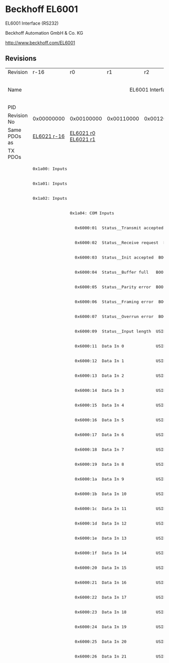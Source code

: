 # Beckhoff EL6001

EL6001 Interface (RS232)

Beckhoff Automation GmbH & Co. KG

http://www.beckhoff.com/EL6001

## Revisions
<table>
<tr >
<td>Revision</td>
<td>r-16</td>
<td>r0</td>
<td>r1</td>
<td>r2</td>
<td>r3</td>
<td>r4</td>
<td>r5</td>
<td>r9979</td>
</tr>
<tr >
<td>Name</td>
<td colspan=7 align="center">EL6001 Interface (RS232)</td>
<td>EL6001 Interface (RS232) (15 Byte)</td>
</tr>
<tr >
<td>PID</td>
<td colspan=8 align="center">0x17713052</td>
</tr>
<tr >
<td>Revision No</td>
<td>0x00000000</td>
<td>0x00100000</td>
<td>0x00110000</td>
<td>0x00120000</td>
<td>0x00130000</td>
<td>0x00140000</td>
<td>0x00150000</td>
<td>0x270b0000</td>
</tr>
<tr >
<td>Same PDOs as</td>
<td><a href="EL6021">EL6021 r-16</a></td>
<td><a href="EL6021">EL6021 r0</a><br/><a href="EL6021">EL6021 r1</a></td>
<td colspan=6 align="center"></td>
</tr>
<tr class="txpdo pdosection">
<td rowspan=94 valign=top>TX PDOs</td>
<td colspan=7 align="left"></td>
<td><pre>: </pre></td>
<td></td>
</tr>
<tr class="txpdo pdosection">
<td colspan=7 align="left"><pre>0x1a00: Inputs</pre></td>
<td></td>
</tr>
<tr class="txpdo pdosection">
<td colspan=7 align="left"><pre>0x1a01: Inputs</pre></td>
<td></td>
</tr>
<tr class="txpdo pdosection">
<td colspan=7 align="left"><pre>0x1a02: Inputs</pre></td>
<td></td>
</tr>
<tr class="txpdo pdosection">
<td></td>
<td colspan=6 align="left"><pre>0x1a04: COM Inputs</pre></td>
<td></td>
</tr>
<tr class="txpdo">
<td></td>
<td colspan=6 align="left"><pre>  0x6000:01  Status__Transmit accepted  BOOL</pre></td>
<td></td>
</tr>
<tr class="txpdo">
<td></td>
<td colspan=6 align="left"><pre>  0x6000:02  Status__Receive request  BOOL</pre></td>
<td></td>
</tr>
<tr class="txpdo">
<td></td>
<td colspan=6 align="left"><pre>  0x6000:03  Status__Init accepted  BOOL</pre></td>
<td></td>
</tr>
<tr class="txpdo">
<td></td>
<td colspan=6 align="left"><pre>  0x6000:04  Status__Buffer full   BOOL</pre></td>
<td></td>
</tr>
<tr class="txpdo">
<td></td>
<td colspan=6 align="left"><pre>  0x6000:05  Status__Parity error  BOOL</pre></td>
<td></td>
</tr>
<tr class="txpdo">
<td></td>
<td colspan=6 align="left"><pre>  0x6000:06  Status__Framing error  BOOL</pre></td>
<td></td>
</tr>
<tr class="txpdo">
<td></td>
<td colspan=6 align="left"><pre>  0x6000:07  Status__Overrun error  BOOL</pre></td>
<td></td>
</tr>
<tr class="txpdo">
<td></td>
<td colspan=6 align="left"><pre>  0x6000:09  Status__Input length  USINT</pre></td>
<td></td>
</tr>
<tr class="txpdo">
<td></td>
<td colspan=6 align="left"><pre>  0x6000:11  Data In 0             USINT</pre></td>
<td></td>
</tr>
<tr class="txpdo">
<td></td>
<td colspan=6 align="left"><pre>  0x6000:12  Data In 1             USINT</pre></td>
<td></td>
</tr>
<tr class="txpdo">
<td></td>
<td colspan=6 align="left"><pre>  0x6000:13  Data In 2             USINT</pre></td>
<td></td>
</tr>
<tr class="txpdo">
<td></td>
<td colspan=6 align="left"><pre>  0x6000:14  Data In 3             USINT</pre></td>
<td></td>
</tr>
<tr class="txpdo">
<td></td>
<td colspan=6 align="left"><pre>  0x6000:15  Data In 4             USINT</pre></td>
<td></td>
</tr>
<tr class="txpdo">
<td></td>
<td colspan=6 align="left"><pre>  0x6000:16  Data In 5             USINT</pre></td>
<td></td>
</tr>
<tr class="txpdo">
<td></td>
<td colspan=6 align="left"><pre>  0x6000:17  Data In 6             USINT</pre></td>
<td></td>
</tr>
<tr class="txpdo">
<td></td>
<td colspan=6 align="left"><pre>  0x6000:18  Data In 7             USINT</pre></td>
<td></td>
</tr>
<tr class="txpdo">
<td></td>
<td colspan=6 align="left"><pre>  0x6000:19  Data In 8             USINT</pre></td>
<td></td>
</tr>
<tr class="txpdo">
<td></td>
<td colspan=6 align="left"><pre>  0x6000:1a  Data In 9             USINT</pre></td>
<td></td>
</tr>
<tr class="txpdo">
<td></td>
<td colspan=6 align="left"><pre>  0x6000:1b  Data In 10            USINT</pre></td>
<td></td>
</tr>
<tr class="txpdo">
<td></td>
<td colspan=6 align="left"><pre>  0x6000:1c  Data In 11            USINT</pre></td>
<td></td>
</tr>
<tr class="txpdo">
<td></td>
<td colspan=6 align="left"><pre>  0x6000:1d  Data In 12            USINT</pre></td>
<td></td>
</tr>
<tr class="txpdo">
<td></td>
<td colspan=6 align="left"><pre>  0x6000:1e  Data In 13            USINT</pre></td>
<td></td>
</tr>
<tr class="txpdo">
<td></td>
<td colspan=6 align="left"><pre>  0x6000:1f  Data In 14            USINT</pre></td>
<td></td>
</tr>
<tr class="txpdo">
<td></td>
<td colspan=6 align="left"><pre>  0x6000:20  Data In 15            USINT</pre></td>
<td></td>
</tr>
<tr class="txpdo">
<td></td>
<td colspan=6 align="left"><pre>  0x6000:21  Data In 16            USINT</pre></td>
<td></td>
</tr>
<tr class="txpdo">
<td></td>
<td colspan=6 align="left"><pre>  0x6000:22  Data In 17            USINT</pre></td>
<td></td>
</tr>
<tr class="txpdo">
<td></td>
<td colspan=6 align="left"><pre>  0x6000:23  Data In 18            USINT</pre></td>
<td></td>
</tr>
<tr class="txpdo">
<td></td>
<td colspan=6 align="left"><pre>  0x6000:24  Data In 19            USINT</pre></td>
<td></td>
</tr>
<tr class="txpdo">
<td></td>
<td colspan=6 align="left"><pre>  0x6000:25  Data In 20            USINT</pre></td>
<td></td>
</tr>
<tr class="txpdo">
<td></td>
<td colspan=6 align="left"><pre>  0x6000:26  Data In 21            USINT</pre></td>
<td></td>
</tr>
<tr class="txpdo pdosection">
<td colspan=4 align="left"></td>
<td colspan=3 align="left"><pre>0x1a05: COM ext. inputs</pre></td>
<td></td>
</tr>
<tr class="txpdo">
<td colspan=4 align="left"></td>
<td colspan=3 align="left"><pre>  0x6001:01  Status__Transmit accepted  BOOL</pre></td>
<td></td>
</tr>
<tr class="txpdo">
<td colspan=4 align="left"></td>
<td colspan=3 align="left"><pre>  0x6001:02  Status__Receive request  BOOL</pre></td>
<td></td>
</tr>
<tr class="txpdo">
<td colspan=4 align="left"></td>
<td colspan=3 align="left"><pre>  0x6001:03  Status__Init accepted  BOOL</pre></td>
<td></td>
</tr>
<tr class="txpdo">
<td colspan=4 align="left"></td>
<td colspan=3 align="left"><pre>  0x6001:04  Status__Buffer full   BOOL</pre></td>
<td></td>
</tr>
<tr class="txpdo">
<td colspan=4 align="left"></td>
<td colspan=3 align="left"><pre>  0x6001:05  Status__Parity error  BOOL</pre></td>
<td></td>
</tr>
<tr class="txpdo">
<td colspan=4 align="left"></td>
<td colspan=3 align="left"><pre>  0x6001:06  Status__Framing error  BOOL</pre></td>
<td></td>
</tr>
<tr class="txpdo">
<td colspan=4 align="left"></td>
<td colspan=3 align="left"><pre>  0x6001:07  Status__Overrun error  BOOL</pre></td>
<td></td>
</tr>
<tr class="txpdo">
<td colspan=4 align="left"></td>
<td colspan=3 align="left"><pre>  0x6001:09  Status__Input length  USINT</pre></td>
<td></td>
</tr>
<tr class="txpdo">
<td colspan=4 align="left"></td>
<td colspan=3 align="left"><pre>  0x6001:11  Data In 0             UINT</pre></td>
<td></td>
</tr>
<tr class="txpdo">
<td colspan=4 align="left"></td>
<td colspan=3 align="left"><pre>  0x6001:12  Data In 1             UINT</pre></td>
<td></td>
</tr>
<tr class="txpdo">
<td colspan=4 align="left"></td>
<td colspan=3 align="left"><pre>  0x6001:13  Data In 2             UINT</pre></td>
<td></td>
</tr>
<tr class="txpdo">
<td colspan=4 align="left"></td>
<td colspan=3 align="left"><pre>  0x6001:14  Data In 3             UINT</pre></td>
<td></td>
</tr>
<tr class="txpdo">
<td colspan=4 align="left"></td>
<td colspan=3 align="left"><pre>  0x6001:15  Data In 4             UINT</pre></td>
<td></td>
</tr>
<tr class="txpdo">
<td colspan=4 align="left"></td>
<td colspan=3 align="left"><pre>  0x6001:16  Data In 5             UINT</pre></td>
<td></td>
</tr>
<tr class="txpdo">
<td colspan=4 align="left"></td>
<td colspan=3 align="left"><pre>  0x6001:17  Data In 6             UINT</pre></td>
<td></td>
</tr>
<tr class="txpdo">
<td colspan=4 align="left"></td>
<td colspan=3 align="left"><pre>  0x6001:18  Data In 7             UINT</pre></td>
<td></td>
</tr>
<tr class="txpdo">
<td colspan=4 align="left"></td>
<td colspan=3 align="left"><pre>  0x6001:19  Data In 8             UINT</pre></td>
<td></td>
</tr>
<tr class="txpdo">
<td colspan=4 align="left"></td>
<td colspan=3 align="left"><pre>  0x6001:1a  Data In 9             UINT</pre></td>
<td></td>
</tr>
<tr class="txpdo">
<td colspan=4 align="left"></td>
<td colspan=3 align="left"><pre>  0x6001:1b  Data In 10            UINT</pre></td>
<td></td>
</tr>
<tr class="txpdo">
<td colspan=4 align="left"></td>
<td colspan=3 align="left"><pre>  0x6001:1c  Data In 11            UINT</pre></td>
<td></td>
</tr>
<tr class="txpdo">
<td colspan=4 align="left"></td>
<td colspan=3 align="left"><pre>  0x6001:1d  Data In 12            UINT</pre></td>
<td></td>
</tr>
<tr class="txpdo">
<td colspan=4 align="left"></td>
<td colspan=3 align="left"><pre>  0x6001:1e  Data In 13            UINT</pre></td>
<td></td>
</tr>
<tr class="txpdo">
<td colspan=4 align="left"></td>
<td colspan=3 align="left"><pre>  0x6001:1f  Data In 14            UINT</pre></td>
<td></td>
</tr>
<tr class="txpdo">
<td colspan=4 align="left"></td>
<td colspan=3 align="left"><pre>  0x6001:20  Data In 15            UINT</pre></td>
<td></td>
</tr>
<tr class="txpdo">
<td colspan=4 align="left"></td>
<td colspan=3 align="left"><pre>  0x6001:21  Data In 16            UINT</pre></td>
<td></td>
</tr>
<tr class="txpdo">
<td colspan=4 align="left"></td>
<td colspan=3 align="left"><pre>  0x6001:22  Data In 17            UINT</pre></td>
<td></td>
</tr>
<tr class="txpdo">
<td colspan=4 align="left"></td>
<td colspan=3 align="left"><pre>  0x6001:23  Data In 18            UINT</pre></td>
<td></td>
</tr>
<tr class="txpdo">
<td colspan=4 align="left"></td>
<td colspan=3 align="left"><pre>  0x6001:24  Data In 19            UINT</pre></td>
<td></td>
</tr>
<tr class="txpdo">
<td colspan=4 align="left"></td>
<td colspan=3 align="left"><pre>  0x6001:25  Data In 20            UINT</pre></td>
<td></td>
</tr>
<tr class="txpdo">
<td colspan=4 align="left"></td>
<td colspan=3 align="left"><pre>  0x6001:26  Data In 21            UINT</pre></td>
<td></td>
</tr>
<tr class="txpdo">
<td colspan=4 align="left"></td>
<td colspan=3 align="left"><pre>  0x6001:27  Data In 22            UINT</pre></td>
<td></td>
</tr>
<tr class="txpdo">
<td colspan=4 align="left"></td>
<td colspan=3 align="left"><pre>  0x6001:28  Data In 23            UINT</pre></td>
<td></td>
</tr>
<tr class="txpdo">
<td colspan=4 align="left"></td>
<td colspan=3 align="left"><pre>  0x6001:29  Data In 24            UINT</pre></td>
<td></td>
</tr>
<tr class="txpdo">
<td colspan=4 align="left"></td>
<td colspan=3 align="left"><pre>  0x6001:2a  Data In 25            UINT</pre></td>
<td></td>
</tr>
<tr class="txpdo">
<td colspan=4 align="left"></td>
<td colspan=3 align="left"><pre>  0x6001:2b  Data In 26            UINT</pre></td>
<td></td>
</tr>
<tr class="txpdo">
<td colspan=4 align="left"></td>
<td colspan=3 align="left"><pre>  0x6001:2c  Data In 27            UINT</pre></td>
<td></td>
</tr>
<tr class="txpdo">
<td colspan=4 align="left"></td>
<td colspan=3 align="left"><pre>  0x6001:2d  Data In 28            UINT</pre></td>
<td></td>
</tr>
<tr class="txpdo">
<td colspan=4 align="left"></td>
<td colspan=3 align="left"><pre>  0x6001:2e  Data In 29            UINT</pre></td>
<td></td>
</tr>
<tr class="txpdo">
<td colspan=4 align="left"></td>
<td colspan=3 align="left"><pre>  0x6001:2f  Data In 30            UINT</pre></td>
<td></td>
</tr>
<tr class="txpdo">
<td colspan=4 align="left"></td>
<td colspan=3 align="left"><pre>  0x6001:30  Data In 31            UINT</pre></td>
<td></td>
</tr>
<tr class="txpdo">
<td colspan=4 align="left"></td>
<td colspan=3 align="left"><pre>  0x6001:31  Data In 32            UINT</pre></td>
<td></td>
</tr>
<tr class="txpdo">
<td colspan=4 align="left"></td>
<td colspan=3 align="left"><pre>  0x6001:32  Data In 33            UINT</pre></td>
<td></td>
</tr>
<tr class="txpdo">
<td colspan=4 align="left"></td>
<td colspan=3 align="left"><pre>  0x6001:33  Data In 34            UINT</pre></td>
<td></td>
</tr>
<tr class="txpdo">
<td colspan=4 align="left"></td>
<td colspan=3 align="left"><pre>  0x6001:34  Data In 35            UINT</pre></td>
<td></td>
</tr>
<tr class="txpdo">
<td colspan=4 align="left"></td>
<td colspan=3 align="left"><pre>  0x6001:35  Data In 36            UINT</pre></td>
<td></td>
</tr>
<tr class="txpdo">
<td colspan=4 align="left"></td>
<td colspan=3 align="left"><pre>  0x6001:36  Data In 37            UINT</pre></td>
<td></td>
</tr>
<tr class="txpdo">
<td colspan=4 align="left"></td>
<td colspan=3 align="left"><pre>  0x6001:37  Data In 38            UINT</pre></td>
<td></td>
</tr>
<tr class="txpdo">
<td colspan=4 align="left"></td>
<td colspan=3 align="left"><pre>  0x6001:38  Data In 39            UINT</pre></td>
<td></td>
</tr>
<tr class="txpdo">
<td colspan=4 align="left"></td>
<td colspan=3 align="left"><pre>  0x6001:39  Data In 40            UINT</pre></td>
<td></td>
</tr>
<tr class="txpdo">
<td colspan=4 align="left"></td>
<td colspan=3 align="left"><pre>  0x6001:3a  Data In 41            UINT</pre></td>
<td></td>
</tr>
<tr class="txpdo">
<td colspan=4 align="left"></td>
<td colspan=3 align="left"><pre>  0x6001:3b  Data In 42            UINT</pre></td>
<td></td>
</tr>
<tr class="txpdo">
<td colspan=4 align="left"></td>
<td colspan=3 align="left"><pre>  0x6001:3c  Data In 43            UINT</pre></td>
<td></td>
</tr>
<tr class="txpdo">
<td colspan=4 align="left"></td>
<td colspan=3 align="left"><pre>  0x6001:3d  Data In 44            UINT</pre></td>
<td></td>
</tr>
<tr class="txpdo">
<td colspan=4 align="left"></td>
<td colspan=3 align="left"><pre>  0x6001:3e  Data In 45            UINT</pre></td>
<td></td>
</tr>
<tr class="txpdo">
<td colspan=4 align="left"></td>
<td colspan=3 align="left"><pre>  0x6001:3f  Data In 46            UINT</pre></td>
<td></td>
</tr>
<tr class="txpdo">
<td colspan=4 align="left"></td>
<td colspan=3 align="left"><pre>  0x6001:40  Data In 47            UINT</pre></td>
<td></td>
</tr>
<tr class="txpdo">
<td colspan=4 align="left"></td>
<td colspan=3 align="left"><pre>  0x6001:41  Data In 48            UINT</pre></td>
<td></td>
</tr>
<tr class="txpdo">
<td colspan=4 align="left"></td>
<td colspan=3 align="left"><pre>  0x6001:42  Data In 49            UINT</pre></td>
<td></td>
</tr>
<tr class="rxpdo pdosection">
<td rowspan=6 valign=top>RX PDOs</td>
<td colspan=7 align="left"></td>
<td><pre>: </pre></td>
<td></td>
</tr>
<tr class="rxpdo pdosection">
<td colspan=7 align="left"><pre>0x1600: Outputs</pre></td>
<td></td>
</tr>
<tr class="rxpdo pdosection">
<td colspan=7 align="left"><pre>0x1601: Outputs</pre></td>
<td></td>
</tr>
<tr class="rxpdo pdosection">
<td colspan=7 align="left"><pre>0x1602: Outputs</pre></td>
<td></td>
</tr>
<tr class="rxpdo pdosection">
<td></td>
<td colspan=6 align="left"><pre>0x1604: COM Outputs</pre></td>
<td></td>
</tr>
<tr class="rxpdo pdosection">
<td colspan=4 align="left"></td>
<td colspan=3 align="left"><pre>0x1605: COM ext. outputs</pre></td>
<td></td>
</tr>
</table>
